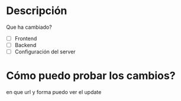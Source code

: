 # Descripción
Que ha cambiado?

- [ ] Frontend
- [ ] Backend
- [ ] Configuración del server

# Cómo puedo probar los cambios?
en que url y forma puedo ver el update
